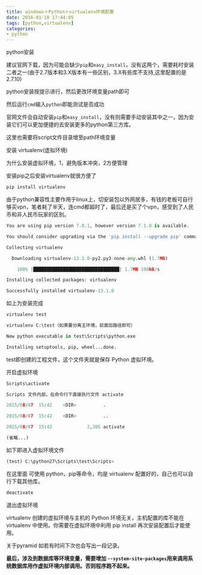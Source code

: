 ```yaml
---
title: windows＋Python＋virtualenv环境配置
date: 2016-01-10 17:44:05
tags: [python,virtualenv]
categories:
- python
---
```


python安装

建议官网下载，因为可能会缺少`pip`和`easy_install`，没有这两个，需要耗时安装二者之一(由于2.7版本和3.X版本有一些区别，3.X有些库不支持,这里配置的是2.7.10)

python安装按提示进行，然后更改环境变量path即可

然后运行`cmd`输入`python`即能测试是否成功

官网文件会自动安装`pip`和`easy_install`，没有则需要手动安装其中之一，因为安装它们可以更加便捷的去安装更多的python第三方库。

这里也需要将script文件目录增至path环境变量
<!--more-->
安装 virtualenv(虚拟环境)

为什么安装虚拟环境，1，避免版本冲突，2方便管理

安装pip之后安装virtualenv就很方便了

```python
pip install virtualenv
```

由于python兼容性主要作用于linux上，切安装包以外网居多，有钱的老板可自行够买vpn，笔者耗了半天，连cmd都超时了，最后还是买了个vpn，感受到了人民币和非人民币玩家的区别。
```python
You are using pip version 7.0.1, however version 7.1.0 is available.

You should consider upgrading via the 'pip install --upgrade pip' command.

Collecting virtualenv

  Downloading virtualenv-13.1.0-py2.py3-none-any.whl (1.7MB)

    100% |████████████████████████████████| 1.7MB 100kB/s

Installing collected packages: virtualenv

Successfully installed virtualenv-13.1.0

```
如上为安装完成

```python
virtualenv test

virtualenv C:\test（如果要分离主环境，前面加路径即可）

New python executable in test\Scripts\python.exe

Installing setuptools, pip, wheel...done.
```
test即创建的工程文件，这个文件夹就是保存 Python 虚拟环境。

开启虚拟环境
```python
Scripts\activate

Scripts 文件内部，在命令行下直接执行文件 activate

2015/08/07  15:42    <DIR>          .

2015/08/07  15:42    <DIR>          ..

2015/08/07  15:42             2,305 activate

(省略...)
```
如下即进入虚拟环境文件
```python
(test) C:\python27\Scripts\test\Scripts>
```
在这里面 可使用 python，pip等命令，均是 virtualenv 配置好的，自己也可以自行下载其他库。
```python
deactivate 
```
退出虚拟环境

virtualenv 创建的虚拟环境与主机的 Python 环境无关，主机配置的库不能在 virtualenv 中使用。你需要在虚拟环境中利用 pip install 再次安装配置后才能使用。

关于pyramid 如若有时间下次也会写出一段记录。

**最后，涉及到数据库等环境变量，需要增加 `--system-site-packages`用来调用系统数据库用作虚拟环境内部调用。否则程序跑不起来。**
